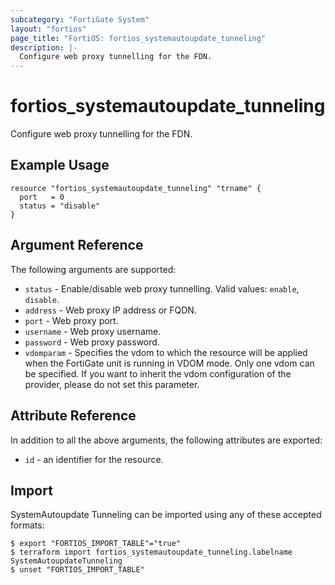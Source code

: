 ```yaml
---
subcategory: "FortiGate System"
layout: "fortios"
page_title: "FortiOS: fortios_systemautoupdate_tunneling"
description: |-
  Configure web proxy tunnelling for the FDN.
---
```


# fortios_systemautoupdate_tunneling
Configure web proxy tunnelling for the FDN.

## Example Usage

```hcl
resource "fortios_systemautoupdate_tunneling" "trname" {
  port   = 0
  status = "disable"
}
```

## Argument Reference

The following arguments are supported:

* `status` - Enable/disable web proxy tunnelling. Valid values: `enable`, `disable`.
* `address` - Web proxy IP address or FQDN.
* `port` - Web proxy port.
* `username` - Web proxy username.
* `password` - Web proxy password.
* `vdomparam` - Specifies the vdom to which the resource will be applied when the FortiGate unit is running in VDOM mode. Only one vdom can be specified. If you want to inherit the vdom configuration of the provider, please do not set this parameter.


## Attribute Reference

In addition to all the above arguments, the following attributes are exported:
* `id` - an identifier for the resource.

## Import

SystemAutoupdate Tunneling can be imported using any of these accepted formats:
```
$ export "FORTIOS_IMPORT_TABLE"="true"
$ terraform import fortios_systemautoupdate_tunneling.labelname SystemAutoupdateTunneling
$ unset "FORTIOS_IMPORT_TABLE"
```
